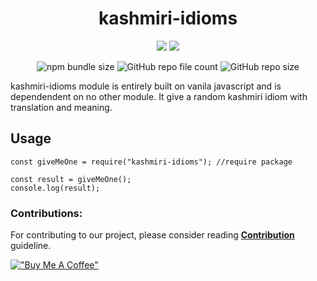 <div align="center"><h1>kashmiri-idioms</h1>

<img src="https://img.shields.io/github/issues/user2695/kashmiri-idioms">
<img src="https://img.shields.io/github/forks/user2695/kashmiri-idioms">

![npm bundle size](https://img.shields.io/bundlephobia/minzip/kashmiri-idioms?style=plastic)
![GitHub repo file count](https://img.shields.io/github/directory-file-count/user2695/kashmiri-idioms?color=red&style=plastic)
![GitHub repo size](https://img.shields.io/github/repo-size/user2695/kashmiri-idioms?color=yellow&style=plastic)</div>

kashmiri-idioms module is entirely built on vanila javascript and is dependendent on no other module. It give a random kashmiri idiom with translation and meaning.

## Usage

```
const giveMeOne = require("kashmiri-idioms"); //require package

const result = giveMeOne();
console.log(result);
```

### Contributions:

For contributing to our project, please consider reading **[Contribution](http://github.com/user2695/kashmiri-idioms/Contribution.md)** guideline.

[!["Buy Me A Coffee"](https://www.buymeacoffee.com/assets/img/custom_images/orange_img.png)](https://www.buymeacoffee.com/zykhan37)
